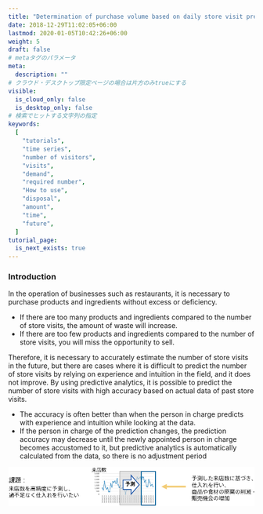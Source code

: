 ```yaml
---
title: "Determination of purchase volume based on daily store visit prediction"
date: 2018-12-29T11:02:05+06:00
lastmod: 2020-01-05T10:42:26+06:00
weight: 5
draft: false
# metaタグのパラメータ
meta:
  description: ""
# クラウド・デスクトップ限定ページの場合は片方のみtrueにする
visible:
  is_cloud_only: false
  is_desktop_only: false
# 検索でヒットする文字列の指定
keywords:
  [
    "tutorials",
    "time series",
    "number of visitors",
    "visits",
    "demand",
    "required number",
    "How to use",
    "disposal",
    "amount",
    "time",
    "future",
  ]
tutorial_page:
  is_next_exists: true
---
```


### Introduction

In the operation of businesses such as restaurants, it is necessary to purchase products and ingredients without excess or deficiency.

- If there are too many products and ingredients compared to the number of store visits, the amount of waste will increase.
- If there are too few products and ingredients compared to the number of store visits, you will miss the opportunity to sell.

Therefore, it is necessary to accurately estimate the number of store visits in the future, but there are cases where it is difficult to predict the number of store visits by relying on experience and intuition in the field, and it does not improve.
By using predictive analytics, it is possible to predict the number of store visits with high accuracy based on actual data of past store visits.

- The accuracy is often better than when the person in charge predicts with experience and intuition while looking at the data.
- If the person in charge of the prediction changes, the prediction accuracy may decrease until the newly appointed person in charge becomes accustomed to it, but predictive analytics is automatically calculated from the data, so there is no adjustment period

![](img_en/t_slide2.png)
